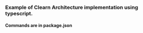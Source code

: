### Example of Clearn Architecture implementation using typescript.
#### Commands are in package.json
